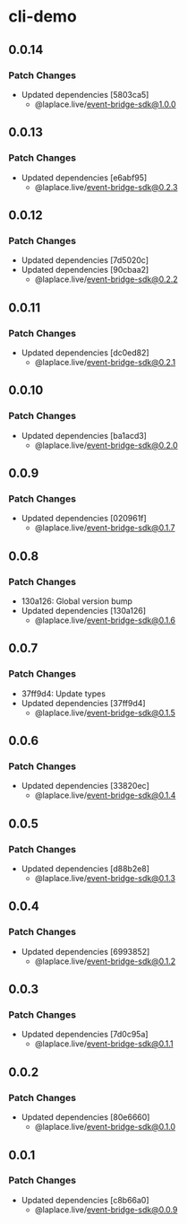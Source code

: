 # cli-demo

## 0.0.14

### Patch Changes

- Updated dependencies [5803ca5]
  - @laplace.live/event-bridge-sdk@1.0.0

## 0.0.13

### Patch Changes

- Updated dependencies [e6abf95]
  - @laplace.live/event-bridge-sdk@0.2.3

## 0.0.12

### Patch Changes

- Updated dependencies [7d5020c]
- Updated dependencies [90cbaa2]
  - @laplace.live/event-bridge-sdk@0.2.2

## 0.0.11

### Patch Changes

- Updated dependencies [dc0ed82]
  - @laplace.live/event-bridge-sdk@0.2.1

## 0.0.10

### Patch Changes

- Updated dependencies [ba1acd3]
  - @laplace.live/event-bridge-sdk@0.2.0

## 0.0.9

### Patch Changes

- Updated dependencies [020961f]
  - @laplace.live/event-bridge-sdk@0.1.7

## 0.0.8

### Patch Changes

- 130a126: Global version bump
- Updated dependencies [130a126]
  - @laplace.live/event-bridge-sdk@0.1.6

## 0.0.7

### Patch Changes

- 37ff9d4: Update types
- Updated dependencies [37ff9d4]
  - @laplace.live/event-bridge-sdk@0.1.5

## 0.0.6

### Patch Changes

- Updated dependencies [33820ec]
  - @laplace.live/event-bridge-sdk@0.1.4

## 0.0.5

### Patch Changes

- Updated dependencies [d88b2e8]
  - @laplace.live/event-bridge-sdk@0.1.3

## 0.0.4

### Patch Changes

- Updated dependencies [6993852]
  - @laplace.live/event-bridge-sdk@0.1.2

## 0.0.3

### Patch Changes

- Updated dependencies [7d0c95a]
  - @laplace.live/event-bridge-sdk@0.1.1

## 0.0.2

### Patch Changes

- Updated dependencies [80e6660]
  - @laplace.live/event-bridge-sdk@0.1.0

## 0.0.1

### Patch Changes

- Updated dependencies [c8b66a0]
  - @laplace.live/event-bridge-sdk@0.0.9
